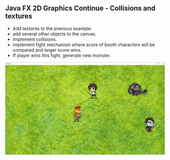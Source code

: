 ## Java FX 2D Graphics Continue - Collisions and textures

* Add textures to the previous example.
* add several other objects to the canvas.
* Implement collisions.
* implement fight mechanism where score of booth characters will be compared and larger score wins. 
* If player wins this fight, generate new monster.

![screenshot](screenshot.JPG)